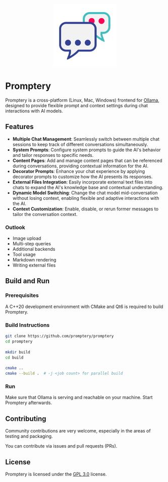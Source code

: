 <div align="center">
  <img alt="Promperty" src="packaging/icon.svg" width="200" />
</div>

# Promptery

Promptery is a cross-platform (Linux, Mac, Windows) frontend for
[Ollama](https://github.com/ollama/ollama), designed to provide flexible prompt
and context settings during chat interactions with AI models.

## Features

- **Multiple Chat Management**: Seamlessly switch between multiple chat sessions
  to keep track of different conversations simultaneously.
- **System Prompts**: Configure system prompts to guide the AI's behavior and
  tailor responses to specific needs.
- **Content Pages**: Add and manage content pages that can be referenced during
  conversations, providing contextual information for the AI.
- **Decorator Prompts**: Enhance your chat experience by applying decorator
  prompts to customize how the AI presents its responses.
- **External Files Integration**: Easily incorporate external text files into
  chats to expand the AI's knowledge base and contextual understanding.
- **Dynamic Model Switching**: Change the chat model mid-conversation without
  losing context, enabling flexible and adaptive interactions with the AI.
- **Context Customization**: Enable, disable, or rerun former messages to tailor
  the conversation context.

### Outlook

- Image upload
- Multi-step queries
- Additional backends
- Tool usage
- Markdown rendering
- Writing external files

## Build and Run

### Prerequisites

A C++20 development environment with CMake and Qt6 is required to build Promptery.

### Build Instructions

```bash
git clone https://github.com/promptery/promptery
cd promptery

mkdir build
cd build

cmake ..
cmake --build .  # -j <job count> for parallel build
```

### Run

Make sure that Ollama is serving and reachable on your machine. Start Promptery afterwards.

## Contributing

Community contributions are very welcome, especially in the areas of testing and
packaging.

You can contribute via issues and pull requests (PRs).

## License

Promptery is licensed under the [GPL 3.0](LICENSE) license.

